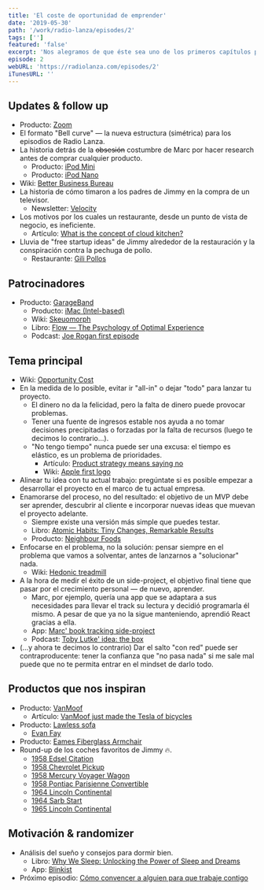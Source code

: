 ```yaml
---
title: 'El coste de oportunidad de emprender'
date: '2019-05-30'
path: '/work/radio-lanza/episodes/2'
tags: ['']
featured: 'false'
excerpt: 'Nos alegramos de que éste sea uno de los primeros capítulos porque es un tema fundamental a la hora de decidir: ¿me lanzo o me quedo donde estoy? Aunque queremos que te lances, hay muchos matices a tener en cuenta. Al final del día, este programa quiere animarte a emprender, pero de manera inteligente para elevar tus opciones de éxito y que no te quedes en la calle.'
episode: 2
webURL: 'https://radiolanza.com/episodes/2'
iTunesURL: ''
---
```


## Updates & follow up

- Producto: [Zoom](https://zoom.us)
- El formato "Bell curve" — la nueva estructura (simétrica) para los episodios de Radio Lanza.
- La historia detrás de la ~~obsesión~~ costumbre de Marc por hacer research antes de comprar cualquier producto.
  - Producto: [iPod Mini](https://en.wikipedia.org/wiki/IPod_Mini)
  - Producto: [iPod Nano](https://en.wikipedia.org/wiki/IPod_Nano)
- Wiki: [Better Business Bureau](https://en.wikipedia.org/wiki/Better_Business_Bureau)
- La historia de cómo timaron a los padres de Jimmy en la compra de un televisor.
  - Newsletter: [Velocity](http://velcty.com)
- Los motivos por los cuales un restaurante, desde un punto de vista de negocio, es ineficiente.
  - Artículo: [What is the concept of cloud kitchen?](https://www.quora.com/What-is-the-concept-of-cloud-kitchen)
- Lluvia de "free startup ideas" de Jimmy alrededor de la restauración y la conspiración contra la pechuga de pollo.
  - Restaurante: [Gili Pollos](https://www.google.com/search?q=restaurante+gilipollos+mexico+city)

## Patrocinadores

- Producto: [GarageBand](https://en.wikipedia.org/wiki/GarageBand)
  - Producto: [iMac (Intel-based)](<https://en.wikipedia.org/wiki/IMac_(Intel-based)#Polycarbonate_iMac>)
  - Wiki: [Skeuomorph](https://en.wikipedia.org/wiki/Skeuomorph)
  - Libro: [Flow — The Psychology of Optimal Experience](https://www.amazon.com/dp/B000W94FE6/)
  - Podcast: [Joe Rogan first episode](https://www.youtube.com/watch?v=ZWBCnvOuXK8)

## Tema principal

- Wiki: [Opportunity Cost](https://en.wikipedia.org/wiki/Opportunity_cost)
- En la medida de lo posible, evitar ir "all-in" o dejar "todo" para lanzar tu proyecto.
  - El dinero no da la felicidad, pero la falta de dinero puede provocar problemas.
  - Tener una fuente de ingresos estable nos ayuda a no tomar decisiones precipitadas o forzadas por la falta de recursos (luego te decimos lo contrario...).
  - "No tengo tiempo" nunca puede ser una excusa: el tiempo es elástico, es un problema de prioridades.
    - Artículo: [Product strategy means saying no](https://www.intercom.com/blog/product-strategy-means-saying-no/)
    - Wiki: [Apple first logo](https://en.wikipedia.org/wiki/Apple_Inc.#Logo)
- Alinear tu idea con tu actual trabajo: pregúntate si es posible empezar a desarrollar el proyecto en el marco de tu actual empresa.
- Enamorarse del proceso, no del resultado: el objetivo de un MVP debe ser aprender, descubrir al cliente e incorporar nuevas ideas que muevan el proyecto adelante.
  - Siempre existe una versión más simple que puedes testar.
  - Libro: [Atomic Habits: Tiny Changes, Remarkable Results](https://www.amazon.com/dp/B07RFSSYBH/)
  - Producto: [Neighbour Foods](https://neighbourfoods.es)
- Enfocarse en el problema, no la solución: pensar siempre en el problema que vamos a solventar, antes de lanzarnos a "solucionar" nada.
  - Wiki: [Hedonic treadmill](https://en.wikipedia.org/wiki/Hedonic_treadmill)
- A la hora de medir el éxito de un side-project, el objetivo final tiene que pasar por el crecimiento personal — de nuevo, aprender.
  - Marc, por ejemplo, quería una app que se adaptara a sus necesidades para llevar el track su lectura y decidió programarla él mismo. A pesar de que ya no la sigue manteniendo, aprendió React gracias a ella.
  - App: [Marc' book tracking side-project](https://github.com/MarcCollado/my-reads)
  - Podcast: [Toby Lutke' idea: the box](https://tim.blog/2019/02/07/tobi-lutke-shopify/)
- (...y ahora te decimos lo contrario) Dar el salto "con red" puede ser contraproducente: tener la confianza que "no pasa nada" si me sale mal puede que no te permita entrar en el mindset de darlo todo.

## Productos que nos inspiran

- Producto: [VanMoof](https://www.vanmoof.com/en_es/)
  - Artículo: [VanMoof just made the Tesla of bicycles](https://www.youtube.com/watch?v=RcrLLooXgSY)
- Producto: [Lawless sofa](http://www.evanfayfurniture.com/lawless-sofa)
  - [Evan Fay](http://www.evanfayfurniture.com)
- Producto: [Eames Fiberglass Armchair](https://en.wikipedia.org/wiki/Eames_Fiberglass_Armchair)
- Round-up de los coches favoritos de Jimmy 🔥.
  - [1958 Edsel Citation](https://www.google.com/search?q=1958+edsel+citation)
  - [1958 Chevrolet Pickup](https://www.google.com/search?q=1958+chevrolet+pickup)
  - [1958 Mercury Voyager Wagon](https://www.google.com/search?q=1958+mercury+voyager+wagon)
  - [1958 Pontiac Parisienne Convertible](https://www.google.com/search?q=1958+pontiac+parisienne+convertible)
  - [1964 Lincoln Continental](https://www.google.com/search?q=1964+lincoln+continental)
  - [1964 Sarb Start](https://www.google.com/search?q=1964+sarb+start)
  - [1965 Lincoln Continental](https://www.google.com/search?q=1965+lincoln+continental)

## Motivación & randomizer

- Análisis del sueño y consejos para dormir bien.
  - Libro: [Why We Sleep: Unlocking the Power of Sleep and Dreams](https://www.amazon.com/dp/1501144316/)
  - App: [Blinkist](https://www.blinkist.com/)
- Próximo episodio: [Cómo convencer a alguien para que trabaje contigo](https://radiolanza.com/episodes/3)

